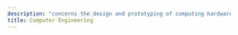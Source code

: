 ```yaml
---
description: "concerns the design and prototyping of computing hardware and software. This subject merges electrical engineering with computer science, and you may prefer to study computer engineering alongside one of these similar subjects"
title: Computer Engineering
---
```

